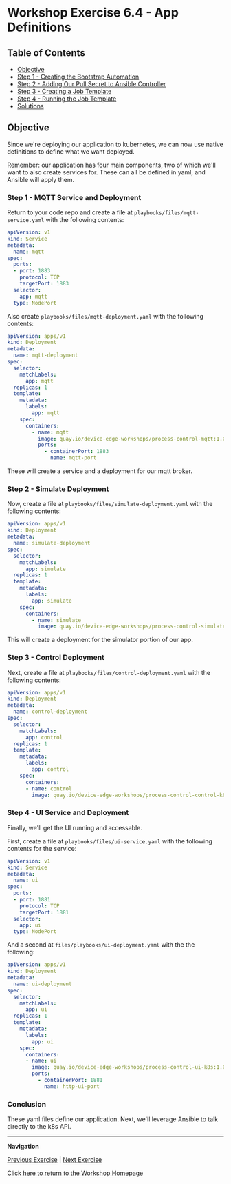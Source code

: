 # Workshop Exercise 6.4 - App Definitions

## Table of Contents

* [Objective](#objective)
* [Step 1 - Creating the Bootstrap Automation](#step-1---crafting-our-kubernetes-yaml)
* [Step 2 - Adding Our Pull Secret to Ansible Controller](#step-2---adding-our-pull-secret-to-ansible-controller)
* [Step 3 - Creating a Job Template](#step-3---creating-a-job-template)
* [Step 4 - Running the Job Template](#step-4---running-the-job-template)
* [Solutions](#solutions)

## Objective

Since we're deploying our application to kubernetes, we can now use native definitions to define what we want deployed.

Remember: our application has four main components, two of which we'll want to also create services for. These can all be defined in yaml, and Ansible will apply them.

### Step 1 - MQTT Service and Deployment

Return to your code repo and create a file at `playbooks/files/mqtt-service.yaml` with the following contents:
```yaml
apiVersion: v1
kind: Service
metadata:
  name: mqtt
spec:
  ports:
  - port: 1883
    protocol: TCP
    targetPort: 1883
  selector:
    app: mqtt
  type: NodePort
```
Also create `playbooks/files/mqtt-deployment.yaml` with the following contents:
```yaml
apiVersion: apps/v1 
kind: Deployment
metadata:
  name: mqtt-deployment
spec:
  selector:
    matchLabels:
      app: mqtt
  replicas: 1
  template:
    metadata:
      labels:
        app: mqtt
    spec:
      containers:
        - name: mqtt
          image: quay.io/device-edge-workshops/process-control-mqtt:1.0.0
          ports:
            - containerPort: 1883
              name: mqtt-port
```

These will create a service and a deployment for our mqtt broker.

### Step 2 - Simulate Deployment

Now, create a file at `playbooks/files/simulate-deployment.yaml` with the following contents:
```yaml
apiVersion: apps/v1
kind: Deployment
metadata:
  name: simulate-deployment
spec:
  selector:
    matchLabels:
      app: simulate
  replicas: 1
  template:
    metadata:
      labels:
        app: simulate
    spec:
      containers:
        - name: simulate
          image: quay.io/device-edge-workshops/process-control-simulate-k8s:1.0.0
```

This will create a deployment for the simulator portion of our app.

### Step 3 - Control Deployment

Next, create a file at `playbooks/files/control-deployment.yaml` with the following contents:
```yaml
apiVersion: apps/v1 
kind: Deployment
metadata:
  name: control-deployment
spec:
  selector:
    matchLabels:
      app: control
  replicas: 1
  template:
    metadata:
      labels:
        app: control
    spec:
      containers:
      - name: control
        image: quay.io/device-edge-workshops/process-control-control-k8s:1.0.0
```

### Step 4 - UI Service and Deployment

Finally, we'll get the UI running and accessable.

First, create a file at `playbooks/files/ui-service.yaml` with the following contents for the service:
```yaml
apiVersion: v1
kind: Service
metadata:
  name: ui
spec:
  ports:
  - port: 1881
    protocol: TCP
    targetPort: 1881
  selector:
    app: ui
  type: NodePort
```

And a second at `files/playbooks/ui-deployment.yaml` with the the following:
```yaml
apiVersion: apps/v1 
kind: Deployment
metadata:
  name: ui-deployment
spec:
  selector:
    matchLabels:
      app: ui
  replicas: 1
  template:
    metadata:
      labels:
        app: ui
    spec:
      containers:
      - name: ui
        image: quay.io/device-edge-workshops/process-control-ui-k8s:1.0.0
        ports:
          - containerPort: 1881
            name: http-ui-port
```

### Conclusion

These yaml files define our application. Next, we'll leverage Ansible to talk directly to the k8s API.

---
**Navigation**

[Previous Exercise](../6.3-startup-k8s) | [Next Exercise](../6.5-deploy-k8s-app)

[Click here to return to the Workshop Homepage](../README.md)